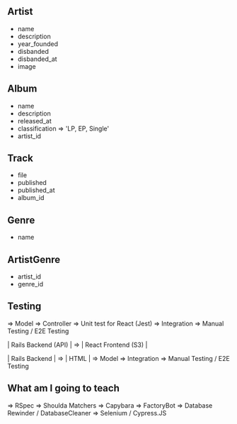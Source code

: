 ## Artist
- name
- description
- year_founded
- disbanded
- disbanded_at
- image

## Album
- name
- description
- released_at
- classification => 'LP, EP, Single'
- artist_id

## Track
- file
- published
- published_at
- album_id

## Genre
- name

## ArtistGenre
- artist_id
- genre_id

## Testing

=> Model
=> Controller
=> Unit test for React (Jest)
=> Integration
=> Manual Testing / E2E Testing

| Rails Backend (API) | => | React Frontend (S3) |

| Rails Backend | => | HTML |
=> Model
=> Integration
=> Manual Testing / E2E Testing

## What am I going to teach
=> RSpec
=> Shoulda Matchers
=> Capybara
=> FactoryBot
=> Database Rewinder / DatabaseCleaner
=> Selenium / Cypress.JS
